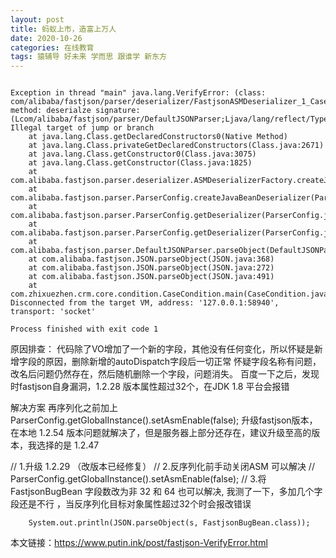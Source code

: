 ```yaml
---
layout: post
title: 蚂蚁上市，造富上万人
date: 2020-10-26
categories: 在线教育
tags: 猿辅导 好未来 学而思 跟谁学 新东方
---
```


```

Exception in thread "main" java.lang.VerifyError: (class: com/alibaba/fastjson/parser/deserializer/FastjsonASMDeserializer_1_CaseCondition, method: deserialze signature: (Lcom/alibaba/fastjson/parser/DefaultJSONParser;Ljava/lang/reflect/Type;Ljava/lang/Object;I)Ljava/lang/Object;) Illegal target of jump or branch
	at java.lang.Class.getDeclaredConstructors0(Native Method)
	at java.lang.Class.privateGetDeclaredConstructors(Class.java:2671)
	at java.lang.Class.getConstructor0(Class.java:3075)
	at java.lang.Class.getConstructor(Class.java:1825)
	at com.alibaba.fastjson.parser.deserializer.ASMDeserializerFactory.createJavaBeanDeserializer(ASMDeserializerFactory.java:90)
	at com.alibaba.fastjson.parser.ParserConfig.createJavaBeanDeserializer(ParserConfig.java:777)
	at com.alibaba.fastjson.parser.ParserConfig.getDeserializer(ParserConfig.java:621)
	at com.alibaba.fastjson.parser.ParserConfig.getDeserializer(ParserConfig.java:393)
	at com.alibaba.fastjson.parser.DefaultJSONParser.parseObject(DefaultJSONParser.java:665)
	at com.alibaba.fastjson.JSON.parseObject(JSON.java:368)
	at com.alibaba.fastjson.JSON.parseObject(JSON.java:272)
	at com.alibaba.fastjson.JSON.parseObject(JSON.java:491)
	at com.zhixuezhen.crm.core.condition.CaseCondition.main(CaseCondition.java:25)
Disconnected from the target VM, address: '127.0.0.1:58940', transport: 'socket'

Process finished with exit code 1

```


原因排查：
代码除了VO增加了一个新的字段，其他没有任何变化，所以怀疑是新增字段的原因，删除新增的autoDispatch字段后一切正常
怀疑字段名称有问题，改名后问题仍然存在，然后随机删除一个字段，问题消失。
百度一下之后，发现时fastjson自身漏洞，1.2.28 版本属性超过32个，在JDK 1.8 平台会报错



解决方案
再序列化之前加上ParserConfig.getGlobalInstance().setAsmEnable(false);
升级fastjson版本，在本地 1.2.54 版本问题就解决了，但是服务器上部分还存在，建议升级至高的版本，我选择的是 1.2.47


   // 1.升级 1.2.29 （改版本已经修复）
// 2.反序列化前手动关闭ASM 可以解决
// ParserConfig.getGlobalInstance().setAsmEnable(false);
// 3.将 FastjsonBugBean 字段数改为非 32 和 64 也可以解决, 我测了一下，多加几个字段还是不行 ，当反序列化目标对象属性超过32个时会报改错误

        System.out.println(JSON.parseObject(s, FastjsonBugBean.class));


本文链接：https://www.putin.ink/post/fastjson-VerifyError.html